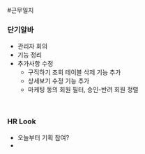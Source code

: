 #근무일지 


### 단기알바
- 관리자 회의
- 기능 정리
- 추가사항 수정
	- 구직하기 조회 테이블 삭제 기능 추가
	- 상세보기 수정 기능 추가
	- 마케팅 동의 회원 필터, 승인-반려 회원 정렬

<br>

### HR Look
- 오늘부터 기획 참여?
- 